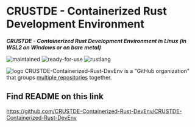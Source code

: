 # CRUSTDE - Containerized Rust Development Environment

***CRUSTDE - Containerized Rust Development Environment in Linux (in WSL2 on Windows or on bare metal)***

 ![maintained](https://img.shields.io/badge/maintained-green)
 ![ready-for-use](https://img.shields.io/badge/ready_for_use-green)
 ![rustlang](https://img.shields.io/badge/rustlang-orange)

 ![logo](https://raw.githubusercontent.com/CRUSTDE-Containerized-Rust-DevEnv/CRUSTDE-Containerized-Rust-DevEnv/main/images/crustde_250x250.png)
 CRUSTDE-Containerized-Rust-DevEnv is a "GitHub organization" that groups [multiple repositories](https://github.com/orgs/CRUSTDE-Containerized-Rust-DevEnv/repositories?q=sort%3Aname-asc) together.

## Find README on this link

<https://github.com/CRUSTDE-Containerized-Rust-DevEnv/CRUSTDE-Containerized-Rust-DevEnv>
